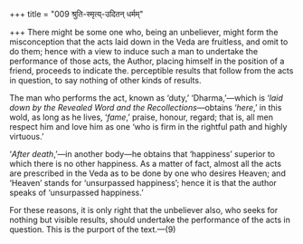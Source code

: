 +++
title = "009 श्रुति-स्मृत्य्-उदितन् धर्मम्"

+++
There might be some one who, being an unbeliever, might form the
misconception that the acts laid down in the Veda are fruitless, and
omit to do them; hence with a view to induce such a man to undertake the
performance of those acts, the Author, placing himself in the position
of a friend, proceeds to indicate the. perceptible results that follow
from the acts in question, to say nothing of other kinds of results.

The man who performs the act, known as ‘duty,’ ‘Dharma,’—which is ‘*laid
down by the Revealed Word and the Recollections*—obtains ‘*here*,’ in
this wold, as long as he lives, ‘*fame*,’ praise, honour, regard; that
is, all men respect him and love him as one ‘who is firm in the rightful
path and highly virtuous.’

‘*After death*,’—in another body—he obtains that ‘happiness’ superior to
which there is no other happiness. As a matter of fact, almost all the
acts are prescribed in the Veda as to be done by one who desires Heaven;
and ‘Heaven’ stands for ‘unsurpassed happiness’; hence it is that the
author speaks of ‘unsurpassed happiness.’

For these reasons, it is only right that the unbeliever also, who seeks
for nothing but visible results, should undertake the performance of the
acts in question. This is the purport of the text.—(9)


